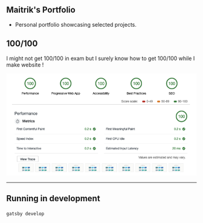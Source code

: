 ## Maitrik's Portfolio

- Personal portfolio showcasing selected projects.

## 100/100
I might not get 100/100 in exam but I surely know how to get 100/100 while I make website !

![Portfolio Performance Test Audit Results](/100:100.png)

---

## Running in development
`gatsby develop`


